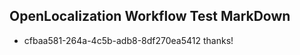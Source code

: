 ## OpenLocalization Workflow Test MarkDown
* cfbaa581-264a-4c5b-adb8-8df270ea5412 thanks!

<!--HONumber=Jul16_HO3-->


